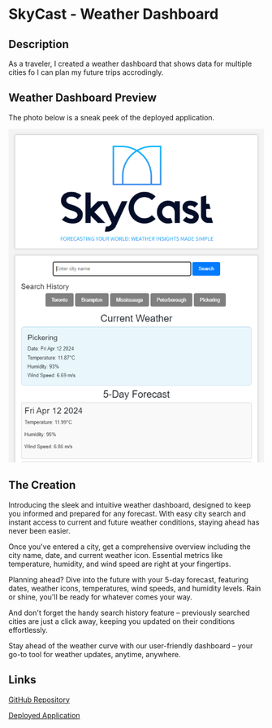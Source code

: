 # SkyCast - Weather Dashboard

## Description

As a traveler, I created a weather dashboard that shows data for multiple cities fo I can plan my future trips accrodingly.


## Weather Dashboard Preview

The photo below is a sneak peek of the deployed application.

![Photo of Skycast, the Weather Dashboard](./assets/images/SkyCast%20Preview.png)


## The Creation

Introducing the sleek and intuitive weather dashboard, designed to keep you informed and prepared for any forecast. With easy city search and instant access to current and future weather conditions, staying ahead has never been easier.

Once you've entered a city, get a comprehensive overview including the city name, date, and current weather icon. Essential metrics like temperature, humidity, and wind speed are right at your fingertips.

Planning ahead? Dive into the future with your 5-day forecast, featuring dates, weather icons, temperatures, wind speeds, and humidity levels. Rain or shine, you'll be ready for whatever comes your way.

And don't forget the handy search history feature – previously searched cities are just a click away, keeping you updated on their conditions effortlessly.

Stay ahead of the weather curve with our user-friendly dashboard – your go-to tool for weather updates, anytime, anywhere.

## Links

[GitHub Repository](https://github.com/NatalieClinton/SkyCast)

[Deployed Application](https://natalieclinton.github.io/SkyCast/)